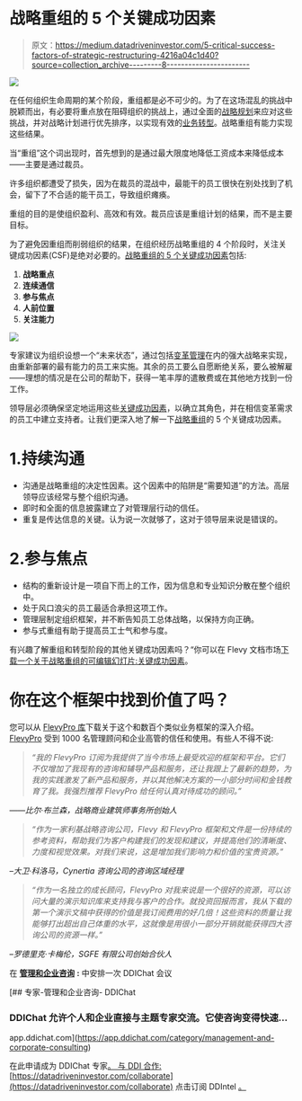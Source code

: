 # 战略重组的 5 个关键成功因素

> 原文：<https://medium.datadriveninvestor.com/5-critical-success-factors-of-strategic-restructuring-4216a04c1d40?source=collection_archive---------8----------------------->

![](img/4468a3a7d208173488f1692abdb1d684.png)

在任何组织生命周期的某个阶段，重组都是必不可少的。为了在这场混乱的挑战中脱颖而出，有必要将重点放在阻碍组织的挑战上，通过全面的[战略规划](https://flevy.com/strategic-planning)来应对这些挑战，并对战略计划进行优先排序，以实现有效的[业务转型](https://flevy.com/browse/stream/transformation)。战略重组有能力实现这些结果。

当“重组”这个词出现时，首先想到的是通过最大限度地降低工资成本来降低成本——主要是通过裁员。

许多组织都遭受了损失，因为在裁员的混战中，最能干的员工很快在别处找到了机会，留下了不合适的能干员工，导致组织瘫痪。

重组的目的是使组织盈利、高效和有效。裁员应该是重组计划的结果，而不是主要目标。

为了避免因重组而削弱组织的结果，在组织经历战略重组的 4 个阶段时，关注关键成功因素(CSF)是绝对必要的。[战略重组的 5 个关键成功因素](https://flevy.com/browse/flevypro/strategic-restructuring-critical-success-factors-5389)包括:

1.  **战略重点**
2.  **连续通信**
3.  **参与焦点**
4.  **人前位置**
5.  **关注能力**

![](img/643585603aed4e72a711e6819a766bce.png)

专家建议为组织设想一个“未来状态”，通过包括[变革管理](https://flevy.com/browse/stream/change-management)在内的强大战略来实现，由重新部署的最有能力的员工来实施。其余的员工要么自愿断绝关系，要么被解雇——理想的情况是在公司的帮助下，获得一笔丰厚的遣散费或在其他地方找到一份工作。

领导层必须确保坚定地运用这些[关键成功因素](https://flevy.com/business-toolkit/critical-success-factors)，以确立其角色，并在相信变革需求的员工中建立支持者。让我们更深入地了解一下[战略重组](https://flevy.com/browse/flevypro/strategic-restructuring-critical-success-factors-5389)的 5 个关键成功因素。

# 1.持续沟通

*   沟通是战略重组的决定性因素。这个因素中的陷阱是“需要知道”的方法。高层领导应该经常与整个组织沟通。
*   即时和全面的信息披露建立了对管理层行动的信任。
*   重复是传达信息的关键。认为说一次就够了，这对于领导层来说是错误的。

# 2.参与焦点

*   结构的重新设计是一项自下而上的工作，因为信息和专业知识分散在整个组织中。
*   处于风口浪尖的员工最适合承担这项工作。
*   管理层制定组织框架，并不断告知员工总体战略，以保持方向正确。
*   参与式重组有助于提高员工士气和参与度。

有兴趣了解重组和转型阶段的其他关键成功因素吗？“你可以在 Flevy 文档市场[下载](https://flevy.com/browse)[一个关于战略重组的可编辑幻灯片:关键成功因素](https://flevy.com/browse/flevypro/strategic-restructuring-critical-success-factors-5389)。

# 你在这个框架中找到价值了吗？

您可以从 [FlevyPro 库](https://flevy.com/pro/library)下载关于这个和数百个类似业务框架的深入介绍。 [FlevyPro](https://flevy.com/pro) 受到 1000 名管理顾问和企业高管的信任和使用。有些人不得不说:

> *“我的 FlevyPro 订阅为我提供了当今市场上最受欢迎的框架和平台。它们不仅增加了我现有的咨询和辅导产品和服务，还让我跟上了最新的趋势，为我的实践激发了新产品和服务，并以其他解决方案的一小部分时间和金钱教育了我。我强烈推荐 FlevyPro 给任何认真对待成功的顾问。”*

*——比尔·布兰森，战略商业建筑师事务所创始人*

> *“作为一家利基战略咨询公司，Flevy 和 FlevyPro 框架和文件是一份持续的参考资料，帮助我们为客户构建我们的发现和建议，并提高他们的清晰度、力度和视觉效果。对我们来说，这是增加我们影响力和价值的宝贵资源。”*

*–大卫·科洛马，Cynertia 咨询公司的咨询区域经理*

> *“作为一名独立的成长顾问，FlevyPro 对我来说是一个很好的资源，可以访问大量的演示知识库来支持我与客户的合作。就投资回报而言，我从下载的第一个演示文稿中获得的价值是我订阅费用的好几倍！这些资料的质量让我能够打出超出自己体重的水平，这就像是用很小一部分开销就能获得四大咨询公司的资源一样。”*

*–罗德里克·卡梅伦，SGFE 有限公司创始合伙人*

在 [**管理和企业咨询**](https://app.ddichat.com/category/management-and-corporate-consulting) **:** 中安排一次 DDIChat 会议

[](https://app.ddichat.com/category/management-and-corporate-consulting) [## 专家-管理和企业咨询- DDIChat

### DDIChat 允许个人和企业直接与主题专家交流。它使咨询变得快速…

app.ddichat.com](https://app.ddichat.com/category/management-and-corporate-consulting) 

在此申请成为 DDIChat 专家[。
与 DDI 合作:](https://app.ddichat.com/expertsignup)[https://datadriveninvestor.com/collaborate](https://datadriveninvestor.com/collaborate)
点击订阅 DDIntel [。](https://ddintel.datadriveninvestor.com/)